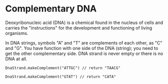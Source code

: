 # Complementary DNA

Deoxyribonucleic acid (DNA) is a chemical found in the nucleus of cells and carries the "instructions" for the development and functioning of living organisms.


In DNA strings, symbols "A" and "T" are complements of each other, as "C" and "G". You have function with one side of the DNA (string); you need to get the other complementary side. DNA strand is never empty or there is no DNA at all.

```
DnaStrand.makeComplement("ATTGC") // return "TAACG"

DnaStrand.makeComplement("GTAT") // return "CATA"
```
